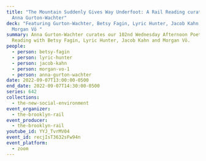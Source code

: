 ```yaml
---
title: "The Mountain Suddenly Gives Way Underfoot: A Rail Reading curated by
  Anna Gurton-Wachter"
deck: "Featuring Gurton-Wachter, Betsy Fagin, Lyric Hunter, Jacob Kahn, and
  Morgan Vō "
summary: Anna Gurton-Wachter curates our 102nd Wednesday Afternoon Poetry
  Reading with Betsy Fagin, Lyric Hunter, Jacob Kahn and Morgan Vō.
people:
  - person: betsy-fagin
  - person: lyric-hunter
  - person: jacob-kahn
  - person: morgan-vo-1
  - person: anna-gurton-wachter
date: 2022-09-07T13:00:00-0500
end_date: 2022-09-07T14:30:00-0500
series: 642
collections:
  - the-new-social-environment
event_organizer:
  - the-brooklyn-rail
event_producer:
  - the-brooklyn-rail
youtube_id: YYJ_TvrMV04
event_id: recjIsT3632sFw94n
event_platform:
  - zoom
---
```

